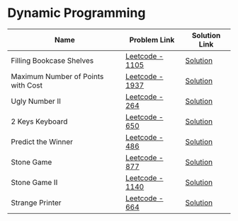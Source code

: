 # Dynamic Programming


| Name       | Problem Link                       | Solution Link                      |
|--------------------|------------------------------------|-----------------------------------|
| Filling Bookcase Shelves          | [Leetcode - 1105](https://leetcode.com/problems/filling-bookcase-shelves)                | [Solution](https://github.com/moinhameed27/Ultimate-DSA/blob/main/DP/Filling%20Bookcase%20Shelves.cpp)              |
| Maximum Number of Points with Cost          | [Leetcode - 1937](https://leetcode.com/problems/maximum-number-of-points-with-cost/description/)                | [Solution](https://github.com/moinhameed27/Ultimate-DSA/blob/main/DP/Maximum%20Number%20of%20Points%20with%20Cost.cpp)              |
| Ugly Number II         | [Leetcode - 264](https://leetcode.com/problems/ugly-number-ii/description/)                | [Solution](https://github.com/moinhameed27/Ultimate-DSA/blob/main/DP/Ugly%20Number%20II.cpp)              |
| 2 Keys Keyboard         | [Leetcode - 650](https://leetcode.com/problems/2-keys-keyboard/description/)                | [Solution](https://github.com/moinhameed27/Ultimate-DSA/blob/main/DP/2%20Keys%20Keyboard.cpp)              |
| Predict the Winner         | [Leetcode - 486](https://leetcode.com/problems/predict-the-winner/description/)                | [Solution](https://github.com/moinhameed27/Ultimate-DSA/blob/main/DP/Predict%20the%20Winner.cpp)              |
| Stone Game         | [Leetcode - 877](https://leetcode.com/problems/stone-game/description/)                | [Solution](https://github.com/moinhameed27/Ultimate-DSA/blob/main/DP/Stone%20Game.cpp)              |
| Stone Game II        | [Leetcode - 1140](https://leetcode.com/problems/stone-game-ii/description/)                | [Solution](https://github.com/moinhameed27/Ultimate-DSA/blob/main/DP/Stone%20Game%20II.cpp)              |
| Strange Printer        | [Leetcode - 664](https://leetcode.com/problems/strange-printer/description/)                | [Solution](https://github.com/moinhameed27/Ultimate-DSA/blob/main/DP/Strange%20Printer.cpp)              |
